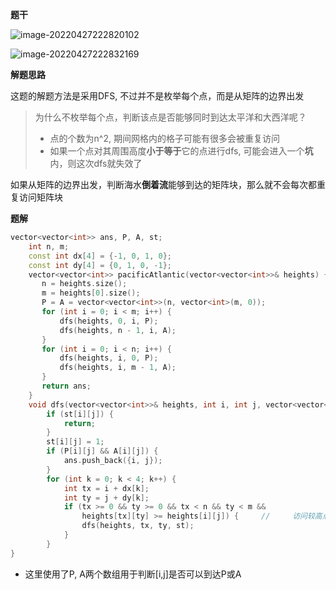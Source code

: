 **题干**

![image-20220427222820102](https://cdn.jsdelivr.net/gh/liver0377/images@main/img/image-20220427222820102.png)

![image-20220427222832169](https://cdn.jsdelivr.net/gh/liver0377/images@main/img/image-20220427222832169.png)

**解题思路**

这题的解题方法是采用DFS, 不过并不是枚举每个点，而是从矩阵的边界出发

> 为什么不枚举每个点，判断该点是否能够同时到达太平洋和大西洋呢？
>
> - 点的个数为n^2, 期间网格内的格子可能有很多会被重复访问
> - 如果一个点对其周围高度**小于等于**它的点进行dfs, 可能会进入一个**坑**内，则这次dfs就失效了

如果从矩阵的边界出发，判断海水**倒着流**能够到达的矩阵块，那么就不会每次都重复访问矩阵块



**题解**

```cpp
vector<vector<int>> ans, P, A, st;
    int n, m;
    const int dx[4] = {-1, 0, 1, 0};
    const int dy[4] = {0, 1, 0, -1}; 
    vector<vector<int>> pacificAtlantic(vector<vector<int>>& heights) {
       n = heights.size();
       m = heights[0].size(); 
       P = A = vector<vector<int>>(n, vector<int>(m, 0));
       for (int i = 0; i < m; i++) {
           dfs(heights, 0, i, P);
           dfs(heights, n - 1, i, A);
       }
       for (int i = 0; i < n; i++) {
           dfs(heights, i, 0, P);
           dfs(heights, i, m - 1, A);
       }
       return ans;
    }
    void dfs(vector<vector<int>>& heights, int i, int j, vector<vector<int>>& st) {
        if (st[i][j]) {
            return;
        }
        st[i][j] = 1;
        if (P[i][j] && A[i][j]) {
            ans.push_back({i, j});
        }
        for (int k = 0; k < 4; k++) {
            int tx = i + dx[k];
            int ty = j + dy[k];
            if (tx >= 0 && ty >= 0 && tx < n && ty < m && 
                heights[tx][ty] >= heights[i][j]) {     //     访问较高点
                dfs(heights, tx, ty, st);
            }
        }
}
```

- 这里使用了P, A两个数组用于判断[i,j]是否可以到达P或A

